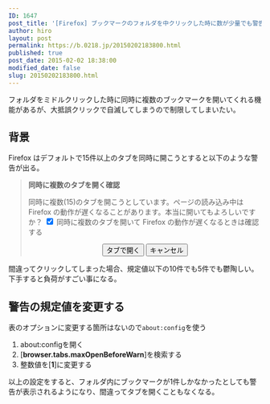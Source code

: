 ```yaml
---
ID: 1647
post_title: '[Firefox] ブックマークのフォルダを中クリックした時に数が少量でも警告を出す方法'
author: hiro
layout: post
permalink: https://b.0218.jp/20150202183800.html
published: true
post_date: 2015-02-02 18:38:00
modified_date: false
slug: 20150202183800.html
---
```

フォルダをミドルクリックした時に同時に複数のブックマークを開いてくれる機能があるが、大抵誤クリックで自滅してしまうので制限してしまいたい。
<!--more-->
<h2>背景</h2>
Firefox はデフォルトで15件以上のタブを同時に開こうとすると以下のような警告が出る。

<blockquote><b>同時に複数のタブを開く確認</b>

同時に複数(15)のタブを開こうとしています。ページの読み込み中は Firefox の動作が遅くなることがあります。本当に開いてもよろしいですか？
<input type="checkbox" checked> 同時に複数のタブを開いて Firefox の動作が遅くなるときは確認する
<center><button>タブで開く</button> <button>キャンセル</button></center>
</blockquote>

間違ってクリックしてしまった場合、規定値以下の10件でも5件でも鬱陶しい。下手すると負荷がすごい事になる。

<h2>警告の規定値を変更する</h2>
表のオプションに変更する箇所はないので<code>about:config</code>を使う
<ol>
 <li>about:configを開く</li>
 <li>[<b>browser.tabs.maxOpenBeforeWarn</b>]を検索する</li>
 <li>整数値を[<b>1</b>]に変更する</li>
</ol>
以上の設定をすると、フォルダ内にブックマークが1件しかなかったとしても警告が表示されるようになり、間違ってタブを開くこともなくなる。